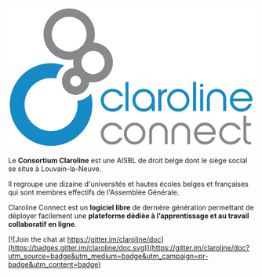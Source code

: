 ![](/cover.jpg)

Le **Consortium Claroline** est une AISBL de droit belge dont le siège social se situe à Louvain-la-Neuve.

Il regroupe une dizaine d'universités et hautes écoles belges et françaises qui sont membres effectifs de l'Assemblée Générale.

Claroline Connect est un **logiciel libre** de dernière génération permettant de déployer facilement une **plateforme dédiée à l’apprentissage et au travail collaboratif en ligne**.



[![Join the chat at https://gitter.im/claroline/doc](https://badges.gitter.im/claroline/doc.svg)](https://gitter.im/claroline/doc?utm_source=badge&utm_medium=badge&utm_campaign=pr-badge&utm_content=badge)